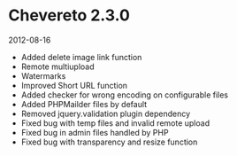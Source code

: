 # Chevereto 2.3.0

2012-08-16

- Added delete image link function
- Remote multiupload
- Watermarks
- Improved Short URL function
- Added checker for wrong encoding on configurable files
- Added PHPMailder files by default
- Removed jquery.validation plugin dependency
- Fixed bug with temp files and invalid remote upload
- Fixed bug in admin files handled by PHP
- Fixed bug with transparency and resize function
